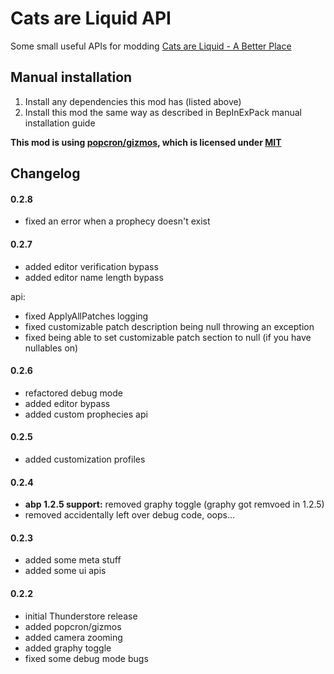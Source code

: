 # Cats are Liquid API
Some small useful APIs for modding [Cats are Liquid - A Better Place](https://store.steampowered.com/app/1188080)

## Manual installation
1. Install any dependencies this mod has (listed above)
2. Install this mod the same way as described in BepInExPack manual installation guide

**This mod is using [popcron/gizmos](https://github.com/popcron/gizmos),
which is licensed under [MIT](https://github.com/popcron/gizmos/blob/master/LICENSE)**

## Changelog

#### 0.2.8
* fixed an error when a prophecy doesn't exist

#### 0.2.7
* added editor verification bypass
* added editor name length bypass

api:
* fixed ApplyAllPatches logging
* fixed customizable patch description being null throwing an exception
* fixed being able to set customizable patch section to null (if you have nullables on)

#### 0.2.6
* refactored debug mode
* added editor bypass
* added custom prophecies api

#### 0.2.5
* added customization profiles

#### 0.2.4
* **abp 1.2.5 support:** removed graphy toggle (graphy got remvoed in 1.2.5)
* removed accidentally left over debug code, oops...

#### 0.2.3
* added some meta stuff
* added some ui apis

#### 0.2.2
* initial Thunderstore release
* added popcron/gizmos
* added camera zooming
* added graphy toggle
* fixed some debug mode bugs
